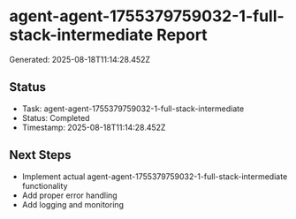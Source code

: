 # agent-agent-1755379759032-1-full-stack-intermediate Report

Generated: 2025-08-18T11:14:28.452Z

## Status
- Task: agent-agent-1755379759032-1-full-stack-intermediate
- Status: Completed
- Timestamp: 2025-08-18T11:14:28.452Z

## Next Steps
- Implement actual agent-agent-1755379759032-1-full-stack-intermediate functionality
- Add proper error handling
- Add logging and monitoring
